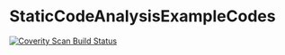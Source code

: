 # StaticCodeAnalysisExampleCodes
<a href="https://scan.coverity.com/projects/stereci-staticcodeanalysisexamplecodes">
  <img alt="Coverity Scan Build Status"
       src="https://scan.coverity.com/projects/17340/badge.svg"/>
</a>

